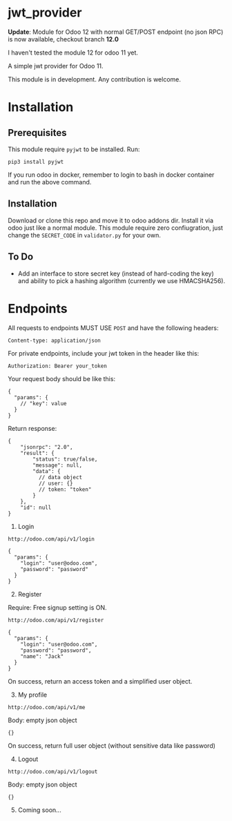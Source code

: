 # jwt_provider

**Update**: Module for Odoo 12 with normal GET/POST endpoint (no json RPC) is now available, checkout branch **12.0**

I haven't tested the module 12 for odoo 11 yet.

A simple jwt provider for Odoo 11.

This module is in development. Any contribution is welcome.

# Installation

## Prerequisites

This module require `pyjwt` to be installed. Run:

```
pip3 install pyjwt
```

If you run odoo in docker, remember to login to bash in docker container and run the above command.

## Installation

Download or clone this repo and move it to odoo addons dir. Install it via odoo just like a normal module. This module require zero confiugration, just change the `SECRET_CODE` in `validator.py` for your own.

## To Do

- Add an interface to store secret key (instead of hard-coding the key) and ability to pick a hashing algorithm (currently we use HMACSHA256).

# Endpoints

All requests to endpoints MUST USE `POST` and have the following headers:
```
Content-type: application/json
```

For private endpoints, include your jwt token in the header like this:

```
Authorization: Bearer your_token
```

Your request body should be like this:

```
{
  "params": {
    // "key": value
  }
}
```

Return response:

```
{
    "jsonrpc": "2.0",
    "result": {
        "status": true/false,
        "message": null,
        "data": {
          // data object
          // user: {}
          // token: "token"
        }
    },
    "id": null
}
```

1. Login
  ```
  http://odoo.com/api/v1/login
  ```
  ```
  {
    "params": {
      "login": "user@odoo.com",
      "password": "password"
    }
  }
  ```
 
2. Register
  
  Require: Free signup setting is ON.
  ```
  http://odoo.com/api/v1/register
  ```
  ```
  {
    "params": {
      "login": "user@odoo.com",
      "password": "password",
      "name": "Jack"
    }
  }
  ```

  On success, return an access token and a simplified user object.

3. My profile
  ```
  http://odoo.com/api/v1/me
  ```
  Body: empty json object
  ```
  {}
  ```
  On success, return full user object (without sensitive data like password)

4. Logout
  ```
  http://odoo.com/api/v1/logout
  ```
  Body: empty json object
  ```
  {}
  ```

5. Coming soon...